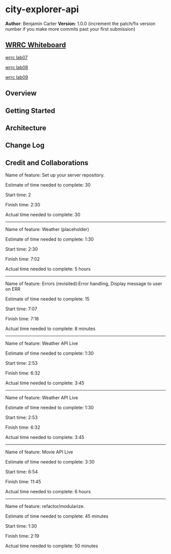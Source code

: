 # city-explorer-api


**Author**: Benjamin Carter
**Version**: 1.0.0 (increment the patch/fix version number if you make more commits past your first submission)

## [WRRC Whiteboard](./public/Whiteboard.png)

[wrrc lab07](./public/lab07_8.jpg)

[wrrc lab08](./public/Lab07_8.jpeg)

[wrrc lab09](./public/Lab09.jpeg)

## Overview
<!-- Provide a high level overview of what this application is and why you are building it, beyond the fact that it's an assignment for this class. (i.e. What's your problem domain?) -->

## Getting Started
<!-- What are the steps that a user must take in order to build this app on their own machine and get it running? -->

## Architecture
<!-- Provide a detailed description of the application design. What technologies (languages, libraries, etc) you're using, and any other relevant design information. -->

## Change Log
<!-- Use this area to document the iterative changes made to your application as each feature is successfully implemented. Use time stamps. Here's an example:

01-01-2001 4:59pm - Application now has a fully-functional express server, with a GET route for the location resource. -->

## Credit and Collaborations
<!-- Give credit (and a link) to other people or resources that helped you build this application. -->

Name of feature: Set up your server repository.

Estimate of time needed to complete: 30

Start time: 2

Finish time: 2:30

Actual time needed to complete: 30
_____________________________________
Name of feature: Weather (placeholder)

Estimate of time needed to complete: 1:30

Start time: 2:30

Finish time: 7:02

Actual time needed to complete: 5 hours
_____________________________________
Name of feature: Errors (revisited):Error handling, Display message to user on ERR

Estimate of time needed to complete:  15

Start time: 7:07

Finish time: 7:16

Actual time needed to complete:  8 minutes

_____________________________________
Name of feature: Weather API Live

Estimate of time needed to complete: 1:30

Start time: 2:53

Finish time: 6:32

Actual time needed to complete: 3:45
_____________________________________
Name of feature: Weather API Live

Estimate of time needed to complete: 1:30

Start time: 2:53

Finish time: 6:32

Actual time needed to complete: 3:45
_____________________________________
Name of feature: Movie API Live

Estimate of time needed to complete: 3:30

Start time: 6:54

Finish time: 11:45

Actual time needed to complete: 6 hours
_____________________________________
Name of feature: refactor/modularize.

Estimate of time needed to complete: 45 minutes

Start time: 1:30

Finish time: 2:19

Actual time needed to complete: 50 minutes
